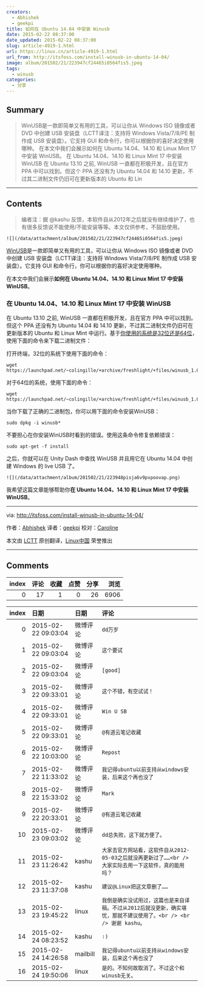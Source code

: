```yaml
---
creators:
  - Abhishek
  - geekpi
title: 如何在 Ubuntu 14.04 中安装 Winusb
date: 2015-02-22 08:37:00
date_updated: 2015-02-22 08:37:00
slug: article-4919-1.html
url: https://linux.cn/article-4919-1.html
url_from: http://itsfoss.com/install-winusb-in-ubuntu-14-04/
image: album/201502/21/223947cf24465i0564fis5.jpeg
tags:
  - winusb
categories:
  - 分享
---
```


## Summary

> WinUSB是一款即简单又有用的工具，可以让你从 Windows ISO 镜像或者 DVD 中创建 USB 安装盘（LCTT译注：支持将 Windows Vista/7/8/PE 制作成 USB 安装盘）。它支持 GUI 和命令行，你可以根据你的喜好决定使用哪种。 在本文中我们会展示如何在 Ubuntu 14.04、14.10 和 Linux Mint 17 中安装 WinUSB。 在 Ubuntu 14.04、14.10 和 Linux Mint 17 中安装 WinUSB 在 Ubuntu 13.10 之前, WinUSB 一直都在积极开发，且在官方 PPA 中可以找到。但这个 PPA 还没有为 Ubuntu 14.04 和 14.10 更新，不过其二进制文件仍旧可在更新版本的 Ubuntu 和 Lin

***

<!-- more -->

## Contents

> 
> 编者注：据 @kashu 反馈，本软件自从2012年之后就没有继续维护了，也有很多反馈说不能使用/不能安装等等。本文仅供参考，不鼓励使用。
> 
> 
> 

`![](/data/attachment/album/201502/21/223947cf24465i0564fis5.jpeg)`

[WinUSB](http://en.congelli.eu/prog_info_winusb.html)是一款即简单又有用的工具，可以让你从 Windows ISO 镜像或者 DVD 中创建 USB 安装盘（LCTT译注：支持将 Windows Vista/7/8/PE 制作成 USB 安装盘）。它支持 GUI 和命令行，你可以根据你的喜好决定使用哪种。

在本文中我们会展示**如何在 Ubuntu 14.04、14.10 和 Linux Mint 17 中安装 WinUSB**。

### 在 Ubuntu 14.04、14.10 和 Linux Mint 17 中安装 WinUSB

在 Ubuntu 13.10 之前, WinUSB 一直都在积极开发，且在官方 PPA 中可以找到。但这个 PPA 还没有为 Ubuntu 14.04 和 14.10 更新，不过其二进制文件仍旧可在更新版本的 Ubuntu 和 Linux Mint 中运行。基于[你使用的系统是32位还是64位](http://itsfoss.com/how-to-know-ubuntu-unity-version/)，使用下面的命令来下载二进制文件：

打开终端，32位的系统下使用下面的命令：

```shell
wget https://launchpad.net/~colingille/+archive/freshlight/+files/winusb_1.0.11+saucy1_i386.deb
```

对于64位的系统，使用下面的命令：

```shell
wget https://launchpad.net/~colingille/+archive/freshlight/+files/winusb_1.0.11+saucy1_amd64.deb
```

当你下载了正确的二进制包，你可以用下面的命令安装WinUSB：

```shell
sudo dpkg -i winusb*
```

不要担心在你安装WinUSB时看到的错误。使用这条命令修复依赖错误：

```shell
sudo apt-get -f install
```

之后，你就可以在 Unity Dash 中查找 WinUSB 并且用它在 Ubuntu 14.04 中创建 Windows 的 live USB 了。

`![](/data/attachment/album/201502/21/223948pisja6v9pvpoovap.png)`

我希望这篇文章能够帮助你**在 Ubuntu 14.04、14.10 和 Linux Mint 17 中安装 WinUSB**。

---

via: <http://itsfoss.com/install-winusb-in-ubuntu-14-04/>

作者：[Abhishek](http://itsfoss.com/author/Abhishek/) 译者：[geekpi](https://github.com/geekpi) 校对：[Caroline](https://github.com/carolinewuyan)

本文由 [LCTT](https://github.com/LCTT/TranslateProject) 原创翻译，[Linux中国](https://linux.cn/) 荣誉推出

***

## Comments


|   index |   评论 |   收藏 |   点赞 |   分享 |   浏览 |
|--------:|-------:|-------:|-------:|-------:|-------:|
|       0 |     17 |      1 |      0 |     26 |   6906 |

|   index | 日期                | 日期     | 评论                                                                                                                 |
|--------:|:--------------------|:---------|:---------------------------------------------------------------------------------------------------------------------|
|       0 | 2015-02-22 09:03:04 | 微博评论 | `dd万岁`                                                                                                             |
|       1 | 2015-02-22 09:03:04 | 微博评论 | `这个要试`                                                                                                           |
|       2 | 2015-02-22 09:03:04 | 微博评论 | `[good]`                                                                                                             |
|       3 | 2015-02-22 09:33:01 | 微博评论 | `这个不错，有空试试！`                                                                                               |
|       4 | 2015-02-22 09:33:01 | 微博评论 | `Win U SB`                                                                                                           |
|       5 | 2015-02-22 09:33:01 | 微博评论 | `@有道云笔记收藏`                                                                                                    |
|       6 | 2015-02-22 10:03:00 | 微博评论 | `Repost`                                                                                                             |
|       7 | 2015-02-22 11:33:02 | 微博评论 | `我记得ubuntu以前支持从windows安装，后来这个再也没了`                                                                |
|       8 | 2015-02-22 15:33:02 | 微博评论 | `Mark`                                                                                                               |
|       9 | 2015-02-22 20:33:01 | 微博评论 | `@有道云笔记收藏`                                                                                                    |
|      10 | 2015-02-23 09:03:02 | 微博评论 | `dd总失败，这下就方便了。`                                                                                           |
|      11 | 2015-02-23 11:26:42 | kashu    | `大家去官方网站看，这软件自从2012-05-03之后就没再更新过了……<br /> 大家实际去用一下这软件，真的能用吗？`              |
|      12 | 2015-02-23 11:37:08 | kashu    | `建议@Linux把这文章删了……`                                                                                           |
|      13 | 2015-02-23 19:45:22 | linux    | `我倒是确实没试用过，这篇也是来自译稿。不过从2012后就没更新，确实堪忧，那就不建议使用了。<br /> <br /> 谢谢 kashu。` |
|      14 | 2015-02-24 08:23:52 | kashu    | `:)`                                                                                                                 |
|      15 | 2015-02-24 14:26:58 | mailbill | `我记得ubuntu以前支持从windows安装，后来这个再也没了`                                                                |
|      16 | 2015-02-24 19:50:06 | linux    | `是的。不知何故取消了。不过这个和winusb无关。`                                                                       |
